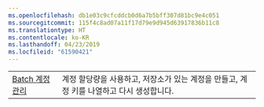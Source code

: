 ```yaml
---
ms.openlocfilehash: db1e03c9cfcddcb0d6a7b5bff307d81bc9e4c051
ms.sourcegitcommit: 115f4c8ad07a11f17d79e9d945d63917836b11c8
ms.translationtype: HT
ms.contentlocale: ko-KR
ms.lasthandoff: 04/23/2019
ms.locfileid: "61590421"
---
```

|  |  |
|---------|---------|
| [Batch 계정 관리][1] | 계정 할당량을 사용하고, 저장소가 있는 계정을 만들고, 계정 키를 나열하고 다시 생성합니다. |

[1]: https://azure.microsoft.com/resources/samples/batch-java-manage-batch-accounts/